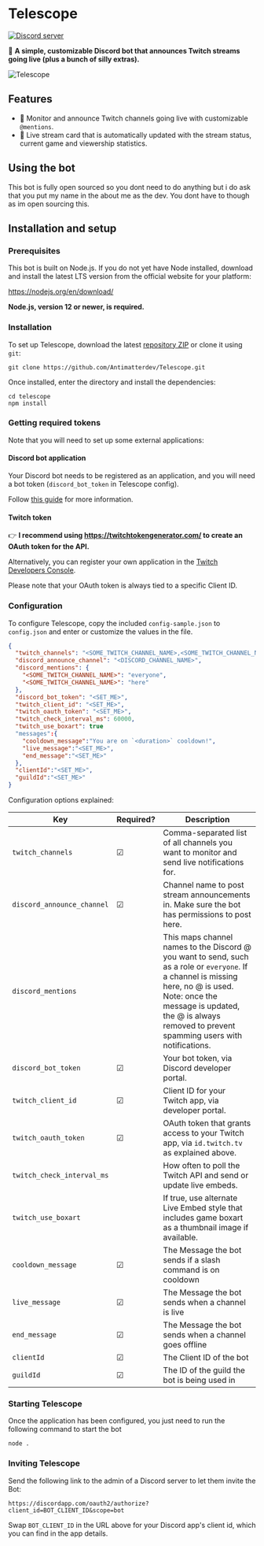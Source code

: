# Telescope
[![Discord server](https://img.shields.io/discord/991498223271288872?color=%237289da&label=discord%20server&logo=discord)](https://discord.gg/ezSpNBH6JS)

🤖 **A simple, customizable Discord bot that announces Twitch streams going live (plus a bunch of silly extras).**

![Telescope](https://i.ibb.co/BP8H30g/image.png)

## Features

 - 📢 Monitor and announce Twitch channels going live with customizable `@mentions`.
 - 🔴 Live stream card that is automatically updated with the stream status, current game and viewership statistics.

## Using the bot

This bot is fully open sourced so you dont need to do anything but i do ask that you put my name in the about me as the dev. You dont have to though as im open sourcing this.

## Installation and setup

### Prerequisites

This bot is built on Node.js. If you do not yet have Node installed, download and install the latest LTS version from the official website for your platform:

https://nodejs.org/en/download/

**Node.js, version 12 or newer, is required.**

### Installation

To set up Telescope, download the latest [repository ZIP](https://github.com/Antimatterdev/Telescope/archive/master.zip) or clone it using `git`:

    git clone https://github.com/Antimatterdev/Telescope.git
    
Once installed, enter the directory and install the dependencies:

    cd telescope
    npm install

### Getting required tokens

Note that you will need to set up some external applications: 

#### Discord bot application
Your Discord bot needs to be registered as an application, and you will need a bot token  (`discord_bot_token` in Telescope config).

Follow [this guide](https://github.com/reactiflux/discord-irc/wiki/Creating-a-discord-bot-&-getting-a-token) for more information.

#### Twitch token
👉 **I recommend using https://twitchtokengenerator.com/ to create an OAuth token for the API.**

Alternatively, you can register your own application in the [Twitch Developers Console](https://dev.twitch.tv/console/apps).

Please note that your OAuth token is always tied to a specific Client ID.

### Configuration
 
To configure Telescope, copy the included `config-sample.json` to `config.json` and enter or customize the values in the file.

```json
{
  "twitch_channels": "<SOME_TWITCH_CHANNEL_NAME>,<SOME_TWITCH_CHANNEL_NAME>",
  "discord_announce_channel": "<DISCORD_CHANNEL_NAME>",
  "discord_mentions": {
    "<SOME_TWITCH_CHANNEL_NAME>": "everyone",
    "<SOME_TWITCH_CHANNEL_NAME>": "here"
  },
  "discord_bot_token": "<SET_ME>",
  "twitch_client_id": "<SET_ME>",
  "twitch_oauth_token": "<SET_ME>",
  "twitch_check_interval_ms": 60000,
  "twitch_use_boxart": true
  "messages":{
    "cooldown_message":"You are on `<duration>` cooldown!",
    "live_message":"<SET_ME>",
    "end_message":"<SET_ME>"
  },
  "clientId":"<SET_ME>",
  "guildId":"<SET_ME>"
}
```    

Configuration options explained:

|Key|Required?|Description|
|---|---------|-----------|
|`twitch_channels`|☑|Comma-separated list of all channels you want to monitor and send live notifications for.|
|`discord_announce_channel`|☑|Channel name to post stream announcements in. Make sure the bot has permissions to post here.|
|`discord_mentions`| |This maps channel names to the Discord @ you want to send, such as a role or `everyone`. If a channel is missing here, no @ is used. Note: once the message is updated, the @ is always removed to prevent spamming users with notifications.|
|`discord_bot_token`|☑|Your bot token, via Discord developer portal.|
|`twitch_client_id`|☑|Client ID for your Twitch app, via developer portal.|
|`twitch_oauth_token`|☑|OAuth token that grants access to your Twitch app, via `id.twitch.tv` as explained above.|
|`twitch_check_interval_ms`| |How often to poll the Twitch API and send or update live embeds.|
|`twitch_use_boxart`| |If true, use alternate Live Embed style that includes game boxart as a thumbnail image if available.|
|`cooldown_message`|☑|The Message the bot sends if a slash command is on cooldown|
|`live_message`|☑|The Message the bot sends when a channel is live|
|`end_message`|☑|The Message the bot sends when a channel goes offline|
|`clientId`|☑|The Client ID of the bot|
|`guildId`|☑|The ID of the guild the bot is being used in|

### Starting Telescope

Once the application has been configured, you just need to run the following command to start the bot

    node .

### Inviting Telescope

Send the following link to the admin of a Discord server to let them invite the Bot:

  `https://discordapp.com/oauth2/authorize?client_id=BOT_CLIENT_ID&scope=bot`
  
Swap `BOT_CLIENT_ID` in the URL above for your Discord app's client id, which you can find in the app details.
